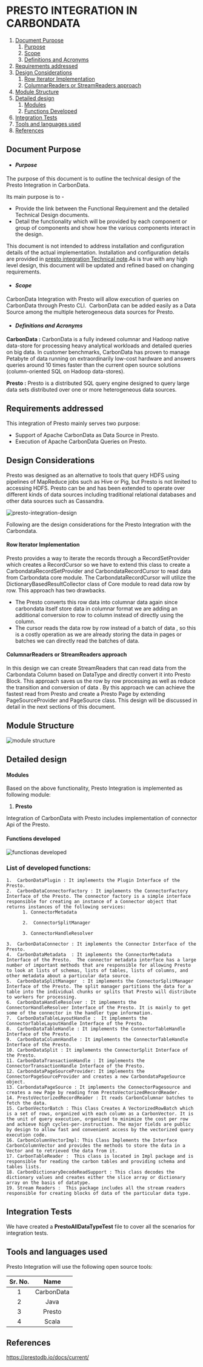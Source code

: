 <!--
    Licensed to the Apache Software Foundation (ASF) under one or more
    contributor license agreements.  See the NOTICE file distributed with
    this work for additional information regarding copyright ownership.
    The ASF licenses this file to you under the Apache License, Version 2.0
    (the "License"); you may not use this file except in compliance with
    the License.  You may obtain a copy of the License at

      http://www.apache.org/licenses/LICENSE-2.0

    Unless required by applicable law or agreed to in writing, software
    distributed under the License is distributed on an "AS IS" BASIS,
    WITHOUT WARRANTIES OR CONDITIONS OF ANY KIND, either express or implied.
    See the License for the specific language governing permissions and
    limitations under the License.
-->

# PRESTO INTEGRATION IN CARBONDATA

1. [Document Purpose](#document-purpose)
    1. [Purpose](#purpose)
    1. [Scope](#scope)
    1. [Definitions and Acronyms](#definitions-and-acronyms)
1. [Requirements addressed](#requirements-addressed)
1. [Design Considerations](#design-considerations)
    1. [Row Iterator Implementation](#row-iterator-implementation)
    1. [ColumnarReaders or StreamReaders approach](#columnarreaders-or-streamreaders-approach)
1. [Module Structure](#module-structure)
1. [Detailed design](#detailed-design)
    1. [Modules](#modules)
    1. [Functions Developed](#functions-developed)
1. [Integration Tests](#integration-tests)
1. [Tools and languages used](#tools-and-languages-used)
1. [References](#references)

## Document Purpose

 * #### _Purpose_
 The purpose of this document is to outline the technical design of the Presto Integration in CarbonData.

 Its main purpose is to -
   *  Provide the link between the Functional Requirement and the detailed Technical Design documents.
   *  Detail the functionality which will be provided by each component or group of components and show how the various components interact in the design.

 This document is not intended to address installation and configuration details of the actual implementation. Installation and configuration details are provided in [presto integration Technical note](presto-integration-technical-note.md).As is true with any high level design, this document will be updated and refined based on changing requirements.
 * #### _Scope_
 CarbonData Integration with Presto will allow execution of queries on CarbonData through Presto CLI.  CarbonData can be added easily as a Data Source among the multiple heterogeneous data sources for Presto.
 * #### _Definitions and Acronyms_
  **CarbonData :** CarbonData is a fully indexed columnar and Hadoop native data-store for processing heavy analytical workloads and detailed queries on big data. In customer benchmarks, CarbonData has proven to manage Petabyte of data running on extraordinarily low-cost hardware and answers queries around 10 times faster than the current open source solutions (column-oriented SQL on Hadoop data-stores).

 **Presto :** Presto is a distributed SQL query engine designed to query large data sets distributed over one or more heterogeneous data sources.

## Requirements addressed
This integration of Presto mainly serves two purpose:
 * Support of Apache CarbonData as Data Source in Presto.
 * Execution of Apache CarbonData Queries on Presto.

## Design Considerations

Presto was designed as an alternative to tools that query HDFS using pipelines of MapReduce jobs such as Hive or Pig, but Presto is not limited to accessing HDFS. Presto can be and has been extended to operate over different kinds of data sources including traditional relational databases and other data sources such as Cassandra.

![presto-integration-design](../presto/images/presto-integration-design.png?raw=true)

Following are the design considerations for the Presto Integration with the Carbondata.

#### Row Iterator Implementation

   Presto provides a way to iterate the records through a RecordSetProvider which creates a RecordCursor so we have to extend this class to create a CarbondataRecordSetProvider and CarbondataRecordCursor to read data from Carbondata core module. The CarbondataRecordCursor will utilize the DictionaryBasedResultCollector class of Core module to read data row by row. This approach has two drawbacks.
   * The Presto converts this row data into columnar data again since carbondata itself store data in columnar format we are adding an additional conversion to row to column instead of directly using the column.
   * The cursor reads the data row by row instead of a batch of data , so this is a costly operation as we are already storing the data in pages or batches we can directly read the batches of data.

#### ColumnarReaders or StreamReaders approach

   In this design we can create StreamReaders that can read data from the Carbondata Column based on DataType and directly convert it into Presto Block. This approach saves us the row by row processing as well as reduce the transition and conversion of data . By this approach we can achieve the fastest read from Presto and create a Presto Page by extending PageSourceProvider and PageSource class. This design will be discussed in detail in the next sections of this document.

## Module Structure


![module structure](../presto/images/module-structure.jpg?raw=true)



## Detailed design

#### Modules

Based on the above functionality, Presto Integration is implemented as following module:

1. **Presto**

Integration of CarbonData with Presto includes implementation of connector Api of the Presto.
#### Functions developed

![functionas developed](../presto/images/functions-developed-diagram.png?raw=true)

### List of developed functions:
```
1.  CarbonDataPlugin : It implements the Plugin Interface of the Presto.
2.  CarbonDataConnectorFactory : It implements the ConnectorFactory Interface of the Presto. The connector factory is a simple interface responsible for creating an instance of a Connector object that returns instances of the following services:
      1. ConnectorMetadata

      2.  ConnectorSplitManager

      3. ConnectorHandleResolver

3.  CarbonDataConnector : It implements the Connector Interface of the Presto.
4.  CarbonDataMetadata  : It implements the ConnectorMetadata Interface of the Presto.  The connector metadata interface has a large number of important methods that are responsible for allowing Presto to look at lists of schemas, lists of tables, lists of columns, and other metadata about a particular data source.
5.  CarbonDataSplitManager  : It implements the ConnectorSplitManager Interface of the Presto. The split manager partitions the data for a table into the individual chunks or splits that Presto will distribute to workers for processing.
6.  CarbonDataHandleResolver : It implements the ConnectorHandleResolver Interface of the Presto. It is mainly to get some of the connector in the handler type information.
7.  CarbonDataTableLayoutHandle :  It implements the ConnectorTableLayoutHandle Interface of the Presto.
8.  CarbonDataTableHandle : It implements the ConnectorTableHandle Interface of the Presto.
9.  CarbonDataColumnHandle : It implements the ConnectorTableHandle Interface of the Presto.
10. CarbonDataSplit : It implements the ConnectorSplit Interface of the Presto.
11. CarbonDataTransactionHandle : It implements the ConnectorTransactionHandle Interface of the Presto.
12. CarbondataPageSourceProvider: It implements the ConnectorPageSourceProvider and creates a new CarbondataPageSource object.
13. CarbondataPageSource : It implements the ConnectorPagesource and creates a new Page by reading from PrestoVectorizedRecordReader.
14. PrestoVectorizedRecordReader : It reads CarbonColumnar batches to fetch the data.
15. CarbonVectorBatch : This Class Creates A VectorizedRowBatch which is a set of rows, organized with each column as a CarbonVector. It is the unit of query execution, organized to minimize the cost per row and achieve high cycles-per-instruction. The major fields are public by design to allow fast and convenient access by the vectorized query execution code.
16. CarbonColumnVectorImpl: This Class Implements the Interface CarbonColumnVector and provides the methods to store the data in a Vector and to retrieved the data from it.
17. CarbonTableReader :  This class is located in Impl package and is responsible for reading the carbon tables and providing schema and tables lists.
18. CarbonDictionaryDecodeReadSupport : This class decodes the dictionary values and creates either the slice array or dictionary array on the basis of datatype.
19. Stream Readers :  This package includes all the stream readers responsible for creating blocks of data of the particular data type.
```
## Integration Tests
We have created a **PrestoAllDataTypeTest** file to cover all the scenarios for integration tests.

## Tools and languages used
Presto Integration will use the following open source tools:


| Sr. No. |    Name    |
|:-------:|:----------:|
|    1    | CarbonData |
|    2    |    Java    |
|    3    |   Presto   |
|    4    |    Scala   |

## References

https://prestodb.io/docs/current/
